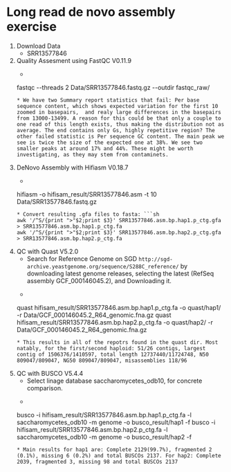 # Long read de novo assembly exercise  

1. Download Data  
    * SRR13577846
2. Quality Assesment using FastQC V0.11.9  
    * ```sh
    fastqc --threads 2 Data/SRR13577846.fastq.gz --outdir fastqc_raw/
    ```  
    * We have two Summary report statistics that fail: Per base sequence content, which shows expected variation for the first 10 zoomed in basepairs,  and realy large differences in the basepairs from 13000-13499. A reason for this could be that only a couple to one read of this length exists, thus making the distribution not as average. The end contains only Gs, highly repetitive region? The other failed statistic is Per sequence GC content. The main peak we see is twice the size of the expected one at 38%. We see two smaller peaks at around 17% and 44%. These might be worth investigating, as they may stem from contaminets.  
3. DeNovo Assembly with Hifiasm V0.18.7  
    * ```sh
    hifiasm -o hifisam_result/SRR13577846.asm -t 10 Data/SRR13577846.fastq.gz
    ```
    * Convert resulting .gfa files to fasta: ```sh
    awk '/^S/{print ">"$2;print $3}' SRR13577846.asm.bp.hap1.p_ctg.gfa > SRR13577846.asm.bp.hap1.p_ctg.fa
    awk '/^S/{print ">"$2;print $3}' SRR13577846.asm.bp.hap2.p_ctg.gfa > SRR13577846.asm.bp.hap2.p_ctg.fa
    ```  
4. QC with Quast V5.2.0  
    * Search for Reference Genome on SGD `http://sgd-archive.yeastgenome.org/sequence/S288C_reference/` by downloading latest genome releases, selecting the latest (RefSeq assembly GCF_000146045.2), and Downloading it.  
    * ```sh
    quast hifisam_result/SRR13577846.asm.bp.hap1.p_ctg.fa -o quast/hap1/ -r Data/GCF_000146045.2_R64_genomic.fna.gz
    quast hifisam_result/SRR13577846.asm.bp.hap2.p_ctg.fa -o quast/hap2/ -r Data/GCF_000146045.2_R64_genomic.fna.gz
    ```  
    * This results in all of the repotrs found in the quast dir. Most natably, for the first/second haploid: 51/26 contigs, largest contig of 1506376/1410597, total length 12737440/11724748, N50 809047/809047, NG50 809047/809047, misassemblies 118/96  
5. QC with BUSCO V5.4.4  
    * Select linage database saccharomycetes_odb10, for concrete comparison.  
    * ```sh
    busco -i hifisam_result/SRR13577846.asm.bp.hap1.p_ctg.fa -l saccharomycetes_odb10 -m genome -o busco_result/hap1 -f
    busco -i hifisam_result/SRR13577846.asm.bp.hap2.p_ctg.fa -l saccharomycetes_odb10 -m genome -o busco_result/hap2 -f
    ```
    * Main results for hap1 are: Complete 2129(99.7%), fragmented 2 (0.1%), missing 6 (0.2%) and total BUSCOs 2137. For hap2: Complete 2039, fragmented 3, missing 98 and total BUSCOs 2137
    